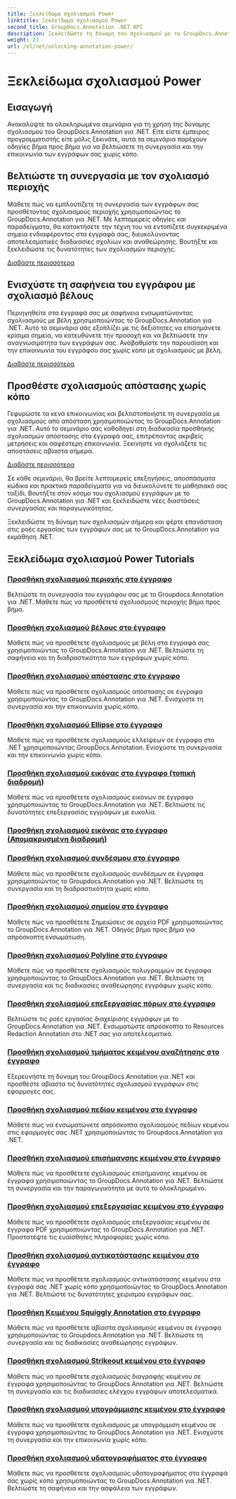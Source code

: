 ```yaml
---
title: Ξεκλείδωμα σχολιασμού Power
linktitle: Ξεκλείδωμα σχολιασμού Power
second_title: GroupDocs.Annotation .NET API
description: Ξεκλειδώστε τη δύναμη του σχολιασμού με το GroupDocs.Annotation για εκπαιδευτικά προγράμματα .NET. Μάθετε να προσθέτετε διάφορους σχολιασμούς βήμα προς βήμα και να βελτιώνετε τη συνεργασία χωρίς κόπο.
weight: 23
url: /el/net/unlocking-annotation-power/
---
```


# Ξεκλείδωμα σχολιασμού Power

## Εισαγωγή

Ανακαλύψτε τα ολοκληρωμένα σεμινάρια για τη χρήση της δύναμης σχολιασμού του GroupDocs.Annotation για .NET. Είτε είστε έμπειρος προγραμματιστής είτε μόλις ξεκινάτε, αυτά τα σεμινάρια παρέχουν οδηγίες βήμα προς βήμα για να βελτιώσετε τη συνεργασία και την επικοινωνία των εγγράφων σας χωρίς κόπο.

## Βελτιώστε τη συνεργασία με τον σχολιασμό περιοχής

Μάθετε πώς να εμπλουτίζετε τη συνεργασία των εγγράφων σας προσθέτοντας σχολιασμούς περιοχής χρησιμοποιώντας το GroupDocs.Annotation για .NET. Με λεπτομερείς οδηγίες και παραδείγματα, θα κατακτήσετε την τέχνη του να εντοπίζετε συγκεκριμένα σημεία ενδιαφέροντος στα έγγραφά σας, διευκολύνοντας αποτελεσματικές διαδικασίες σχολίων και αναθεώρησης. Βουτήξτε και ξεκλειδώστε τις δυνατότητες των σχολιασμών περιοχής.

[Διαβάστε περισσότερα](./add-area-annotation/)

## Ενισχύστε τη σαφήνεια του εγγράφου με σχολιασμό βέλους

Περιηγηθείτε στα έγγραφά σας με σαφήνεια ενσωματώνοντας σχολιασμούς με βέλη χρησιμοποιώντας το GroupDocs.Annotation για .NET. Αυτό το σεμινάριο σάς εξοπλίζει με τις δεξιότητες να επισημάνετε κρίσιμα σημεία, να κατευθύνετε την προσοχή και να βελτιώσετε την αναγνωσιμότητα των εγγράφων σας. Αναβαθμίστε την παρουσίαση και την επικοινωνία του εγγράφου σας χωρίς κόπο με σχολιασμούς με βέλη.

[Διαβάστε περισσότερα](./add-arrow-annotation/)

## Προσθέστε σχολιασμούς απόστασης χωρίς κόπο

Γεφυρώστε τα κενά επικοινωνίας και βελτιστοποιήστε τη συνεργασία με σχολιασμούς από απόσταση χρησιμοποιώντας το GroupDocs.Annotation για .NET. Αυτό το σεμινάριο σάς καθοδηγεί στη διαδικασία προσθήκης σχολιασμών απόστασης στα έγγραφά σας, επιτρέποντας ακριβείς μετρήσεις και σαφέστερη επικοινωνία. Ξεκινήστε να σχολιάζετε τις αποστάσεις αβίαστα σήμερα.

[Διαβάστε περισσότερα](./add-distance-annotation/)

Σε κάθε σεμινάριο, θα βρείτε λεπτομερείς επεξηγήσεις, αποσπάσματα κώδικα και πρακτικά παραδείγματα για να διευκολύνετε το μαθησιακό σας ταξίδι. Βουτήξτε στον κόσμο του σχολιασμού εγγράφων με το GroupDocs.Annotation για .NET και ξεκλειδώστε νέες διαστάσεις συνεργασίας και παραγωγικότητας.

Ξεκλειδώστε τη δύναμη των σχολιασμών σήμερα και φέρτε επανάσταση στις ροές εργασίας των εγγράφων σας με το GroupDocs.Annotation για εκμάθηση .NET.

## Ξεκλείδωμα σχολιασμού Power Tutorials
### [Προσθήκη σχολιασμού περιοχής στο έγγραφο](./add-area-annotation/)
Βελτιώστε τη συνεργασία του εγγράφου σας με το Groupdocs.Annotation για .NET. Μάθετε πώς να προσθέτετε σχολιασμούς περιοχής βήμα προς βήμα.
### [Προσθήκη σχολιασμού βέλους στο έγγραφο](./add-arrow-annotation/)
Μάθετε πώς να προσθέτετε σχολιασμούς με βέλη στα έγγραφά σας χρησιμοποιώντας το GroupDocs.Annotation για .NET. Βελτιώστε τη σαφήνεια και τη διαδραστικότητα των εγγράφων χωρίς κόπο.
### [Προσθήκη σχολιασμού απόστασης στο έγγραφο](./add-distance-annotation/)
Μάθετε πώς να προσθέτετε σχολιασμούς απόστασης σε έγγραφα χρησιμοποιώντας το GroupDocs.Annotation για .NET. Ενισχύστε τη συνεργασία και την επικοινωνία χωρίς κόπο.
### [Προσθήκη σχολιασμού Ellipse στο έγγραφο](./add-ellipse-annotation/)
Μάθετε πώς να προσθέτετε σχολιασμούς ελλείψεων σε έγγραφα στο .NET χρησιμοποιώντας GroupDocs.Annotation. Ενισχύστε τη συνεργασία και την επικοινωνία χωρίς κόπο.
### [Προσθήκη σχολιασμού εικόνας στο έγγραφο (τοπική διαδρομή)](./add-image-annotation-local-path/)
Μάθετε πώς να προσθέτετε σχολιασμούς εικόνων σε έγγραφα χρησιμοποιώντας το GroupDocs.Annotation για .NET. Βελτιώστε τις δυνατότητες επεξεργασίας εγγράφων με ευκολία.
### [Προσθήκη σχολιασμού εικόνας στο έγγραφο (Απομακρυσμένη διαδρομή)](./add-image-annotation-remote-path/)
### [Προσθήκη σχολιασμού συνδέσμου στο έγγραφο](./add-link-annotation/)
Μάθετε πώς να προσθέτετε σχολιασμούς συνδέσμων σε έγγραφα χρησιμοποιώντας το Groupdocs.Annotation για .NET. Βελτιώστε τη συνεργασία και τη διαδραστικότητα χωρίς κόπο.
### [Προσθήκη σχολιασμού σημείου στο έγγραφο](./add-point-annotation/)
Μάθετε πώς να προσθέτετε Σημειώσεις σε αρχεία PDF χρησιμοποιώντας το GroupDocs.Annotation για .NET. Οδηγός βήμα προς βήμα για απρόσκοπτη ενσωμάτωση.
### [Προσθήκη σχολιασμού Polyline στο έγγραφο](./add-polyline-annotation/)
Μάθετε πώς να προσθέτετε σχολιασμούς πολυγραμμών σε έγγραφα χρησιμοποιώντας το GroupDocs.Annotation για .NET. Βελτιώστε τη συνεργασία και τις διαδικασίες αναθεώρησης εγγράφων χωρίς κόπο.
### [Προσθήκη σχολιασμού επεξεργασίας πόρων στο έγγραφο](./add-resources-redaction-annotation/)
Βελτιώστε τις ροές εργασίας διαχείρισης εγγράφων με το GroupDocs.Annotation για .NET. Ενσωματώστε απρόσκοπτα το Resources Redaction Annotation στο .NET σας για αποτελεσματικό.
### [Προσθήκη σχολιασμού τμήματος κειμένου αναζήτησης στο έγγραφο](./add-search-text-fragment-annotation/)
Εξερευνήστε τη δύναμη του GroupDocs.Annotation για .NET και προσθέστε αβίαστα τις δυνατότητες σχολιασμού εγγράφων στις εφαρμογές σας.
### [Προσθήκη σχολιασμού πεδίου κειμένου στο έγγραφο](./add-text-field-annotation/)
Μάθετε πώς να ενσωματώνετε απρόσκοπτα σχολιασμούς πεδίων κειμένου στις εφαρμογές σας .NET χρησιμοποιώντας το Groupdocs.Annotation για .NET.
### [Προσθήκη σχολιασμού επισήμανσης κειμένου στο έγγραφο](./add-text-highlight-annotation/)
Μάθετε πώς να προσθέτετε σχολιασμούς επισήμανσης κειμένου σε έγγραφα χρησιμοποιώντας το GroupDocs.Annotation για .NET. Βελτιώστε τη συνεργασία και την παραγωγικότητα με αυτό το ολοκληρωμένο.
### [Προσθήκη σχολιασμού επεξεργασίας κειμένου στο έγγραφο](./add-text-redaction-annotation/)
Μάθετε πώς να προσθέτετε σχολιασμούς επεξεργασίας κειμένου σε έγγραφα PDF χρησιμοποιώντας το GroupDocs.Annotation για .NET. Προστατέψτε τις ευαίσθητες πληροφορίες χωρίς κόπο.
### [Προσθήκη σχολιασμού αντικατάστασης κειμένου στο έγγραφο](./add-text-replacement-annotation/)
Μάθετε πώς να προσθέτετε σχολιασμούς αντικατάστασης κειμένου στα έγγραφά σας .NET χωρίς κόπο χρησιμοποιώντας το GroupDocs.Annotation για .NET. Βελτιώστε τις δυνατότητες χειρισμού εγγράφων σας.
### [Προσθήκη Κειμένου Squiggly Annotation στο έγγραφο](./add-text-squiggly-annotation/)
Μάθετε πώς να προσθέτετε αβίαστα σχολιασμούς κειμένου σε έγγραφα χρησιμοποιώντας το Groupdocs.Annotation για .NET. Βελτιώστε τη συνεργασία και τις διαδικασίες αναθεώρησης εγγράφων.
### [Προσθήκη σχολιασμού Strikeout κειμένου στο έγγραφο](./add-text-strikeout-annotation/)
Μάθετε πώς να προσθέτετε σχολιασμούς διαγραφής κειμένου σε έγγραφα χρησιμοποιώντας το GroupDocs.Annotation για .NET. Βελτιώστε τη συνεργασία και τις διαδικασίες ελέγχου εγγράφων αποτελεσματικά.
### [Προσθήκη σχολιασμού υπογράμμισης κειμένου στο έγγραφο](./add-text-underline-annotation/)
Μάθετε πώς να προσθέτετε σχολιασμούς με υπογράμμιση κειμένου σε έγγραφα χρησιμοποιώντας το GroupDocs.Annotation για .NET. Ενισχύστε τη συνεργασία και την επικοινωνία χωρίς κόπο.
### [Προσθήκη σχολιασμού υδατογραφήματος στο έγγραφο](./add-watermark-annotation/)
Μάθετε πώς να προσθέτετε σχολιασμούς υδατογραφήματος στα έγγραφά σας χωρίς κόπο χρησιμοποιώντας το GroupDocs.Annotation για .NET. Βελτιώστε τη σαφήνεια και την ασφάλεια των εγγράφων.
